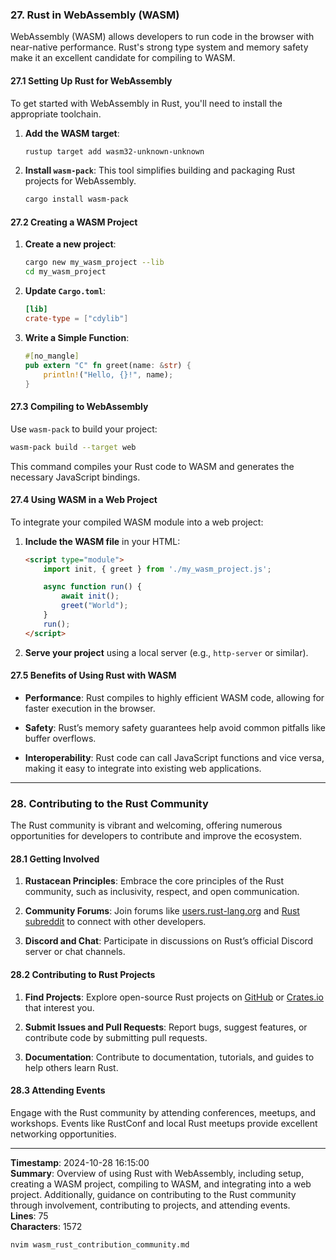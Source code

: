 ### 27. Rust in WebAssembly (WASM)

WebAssembly (WASM) allows developers to run code in the browser with near-native performance. Rust's strong type system and memory safety make it an excellent candidate for compiling to WASM.

#### 27.1 Setting Up Rust for WebAssembly

To get started with WebAssembly in Rust, you'll need to install the appropriate toolchain.

1. **Add the WASM target**:

   ```bash
   rustup target add wasm32-unknown-unknown
   ```

2. **Install `wasm-pack`**: This tool simplifies building and packaging Rust projects for WebAssembly.

   ```bash
   cargo install wasm-pack
   ```

#### 27.2 Creating a WASM Project

1. **Create a new project**:

   ```bash
   cargo new my_wasm_project --lib
   cd my_wasm_project
   ```

2. **Update `Cargo.toml`**:

   ```toml
   [lib]
   crate-type = ["cdylib"]
   ```

3. **Write a Simple Function**:

   ```rust
   #[no_mangle]
   pub extern "C" fn greet(name: &str) {
       println!("Hello, {}!", name);
   }
   ```

#### 27.3 Compiling to WebAssembly

Use `wasm-pack` to build your project:

```bash
wasm-pack build --target web
```

This command compiles your Rust code to WASM and generates the necessary JavaScript bindings.

#### 27.4 Using WASM in a Web Project

To integrate your compiled WASM module into a web project:

1. **Include the WASM file** in your HTML:

   ```html
   <script type="module">
       import init, { greet } from './my_wasm_project.js';

       async function run() {
           await init();
           greet("World");
       }
       run();
   </script>
   ```

2. **Serve your project** using a local server (e.g., `http-server` or similar).

#### 27.5 Benefits of Using Rust with WASM

- **Performance**: Rust compiles to highly efficient WASM code, allowing for faster execution in the browser.

- **Safety**: Rust’s memory safety guarantees help avoid common pitfalls like buffer overflows.

- **Interoperability**: Rust code can call JavaScript functions and vice versa, making it easy to integrate into existing web applications.

---

### 28. Contributing to the Rust Community

The Rust community is vibrant and welcoming, offering numerous opportunities for developers to contribute and improve the ecosystem.

#### 28.1 Getting Involved

1. **Rustacean Principles**: Embrace the core principles of the Rust community, such as inclusivity, respect, and open communication.

2. **Community Forums**: Join forums like [users.rust-lang.org](https://users.rust-lang.org) and [Rust subreddit](https://www.reddit.com/r/rust/) to connect with other developers.

3. **Discord and Chat**: Participate in discussions on Rust’s official Discord server or chat channels.

#### 28.2 Contributing to Rust Projects

1. **Find Projects**: Explore open-source Rust projects on [GitHub](https://github.com/rust-lang) or [Crates.io](https://crates.io/) that interest you.

2. **Submit Issues and Pull Requests**: Report bugs, suggest features, or contribute code by submitting pull requests.

3. **Documentation**: Contribute to documentation, tutorials, and guides to help others learn Rust.

#### 28.3 Attending Events

Engage with the Rust community by attending conferences, meetups, and workshops. Events like RustConf and local Rust meetups provide excellent networking opportunities.

---

**Timestamp**: 2024-10-28 16:15:00  
**Summary**: Overview of using Rust with WebAssembly, including setup, creating a WASM project, compiling to WASM, and integrating into a web project. Additionally, guidance on contributing to the Rust community through involvement, contributing to projects, and attending events.  
**Lines**: 75  
**Characters**: 1572  
```bash
nvim wasm_rust_contribution_community.md
```
